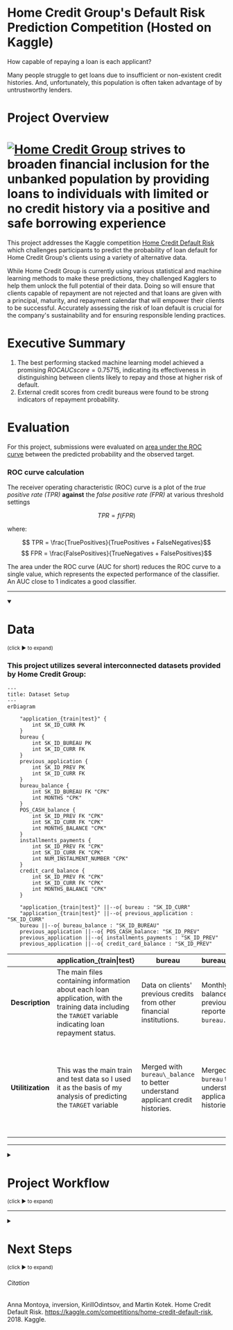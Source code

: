 # Home Credit Group's Default Risk Prediction Competition (Hosted on Kaggle)
How capable of repaying a loan is each applicant?

Many people struggle to get loans due to insufficient or non-existent credit histories. And, unfortunately, this population is often taken advantage of by untrustworthy lenders.

# Project Overview

# [![Home Credit Group](https://www.homecredit.net/wp-content/uploads/2022/10/homecredit.svg)](http://www.homecredit.net/) strives to broaden financial inclusion for the unbanked population by providing loans to individuals with limited or no credit history via a positive and safe borrowing experience

This project addresses the Kaggle competition [Home Credit Default Risk](https://www.kaggle.com/competitions/home-credit-default-risk/overview) which challenges participants to predict the probability of loan default for Home Credit Group's clients using a variety of alternative data.

While Home Credit Group is currently using various statistical and machine learning methods to make these predictions, they challenged Kagglers to help them unlock the full potential of their data. 
Doing so will ensure that clients capable of repayment are not rejected and that loans are given with a principal, maturity, and repayment calendar that will empower their clients to be successful. Accurately assessing the risk of loan default is crucial for the company's sustainability and for ensuring responsible lending practices.

# Executive Summary

1. The best performing stacked machine learning model achieved a promising $ROC AUC score = 0.75715$, indicating its effectiveness in distinguishing between clients likely to repay and those at higher risk of default.
2. External credit scores from credit bureaus were found to be strong indicators of repayment probability.

# Evaluation

For this project, submissions were evaluated on [area under the ROC curve](http://en.wikipedia.org/wiki/Receiver_operating_characteristic) between the predicted probability and the observed target.

### ROC curve calculation

The receiver operating characteristic (ROC) curve is a plot of the *true positive rate (TPR)* __against__ the *false positive rate (FPR)* at various threshold settings

$$ TPR = f(FPR)$$

where:

$$ TPR = \frac{TruePositives}{TruePositives + FalseNegatives}$$
$$ FPR = \frac{FalsePositives}{TrueNegatives + FalsePositives}$$

The area under the ROC curve (AUC for short) reduces the ROC curve to a single value, which represents the expected performance of the classifier. An AUC close to 1 indicates a good classifier.

---
<details open>
  <summary><h1>Data</h1> <sub>(click ▶ to expand)</sub></summary>


### This project utilizes several interconnected datasets provided by Home Credit Group:

```mermaid
---
title: Dataset Setup
---
erDiagram

    "application_{train|test}" {
        int SK_ID_CURR PK
    }
    bureau {
        int SK_ID_BUREAU PK
        int SK_ID_CURR FK
    }
    previous_application {
        int SK_ID_PREV PK
        int SK_ID_CURR FK
    }
    bureau_balance {
        int SK_ID_BUREAU FK "CPK"
        int MONTHS "CPK"
    }
    POS_CASH_balance {
        int SK_ID_PREV FK "CPK"
        int SK_ID_CURR FK "CPK"
        int MONTHS_BALANCE "CPK"
    }
    installments_payments {
        int SK_ID_PREV FK "CPK"
        int SK_ID_CURR FK "CPK"
        int NUM_INSTALMENT_NUMBER "CPK"
    }
    credit_card_balance {
        int SK_ID_PREV FK "CPK"
        int SK_ID_CURR FK "CPK" 
        int MONTHS_BALANCE "CPK"
    }

    "application_{train|test}" ||--o{ bureau : "SK_ID_CURR"
    "application_{train|test}" ||--o{ previous_application : "SK_ID_CURR"
    bureau ||--o{ bureau_balance : "SK_ID_BUREAU"
    previous_application ||--o{ POS_CASH_balance: "SK_ID_PREV"
    previous_application ||--o{ installments_payments : "SK_ID_PREV"
    previous_application ||--o{ credit_card_balance : "SK_ID_PREV"

```

|  | **application\_{train\|test}** | **bureau** | **bureau\_balance** | **previous\_application** | **POS\_CASH\_balance** | **credit\_card\_balance** | **installments\_payments** | **HomeCredit\_columns\_description** |
|---|---|---|---|---|---|---|---|---|
| **Description** | The main files containing information about each loan application, with the training data including the `TARGET` variable indicating loan repayment status. | Data on clients' previous credits from other financial institutions. | Monthly balances of the previous credits reported in `bureau.csv`. | Details of all previous loan applications at Home Credit by clients in the main application data. | Monthly balance snapshots of previous point-of-sale and cash loans clients had with Home Credit. | Monthly balance snapshots of previous credit cards clients had with Home Credit. | Repayment history for previous loans at Home Credit. | Provides descriptions for all columns in the various data files. |
| **Utilitization** | This was the main train and test data so I used it as the basis of my analysis of predicting the `TARGET` variable  | Merged with `bureau\_balance` to better understand applicant credit histories. | Merged with `bureau` to better understand applicant credit histories. | I opted to exclude this data from my analysis due to computing limitations as well as to remove bias from previous applications and their approval/rejections affecting analysis of current and future loan applicants. | Merged with 2 other sheets to better understand balances and payments made in previous credit that had been extended to loan applicants. | Merged with 2 other sheets to better understand balances and payments made in previous credit that had been extended to loan applicants. | Merged with 2 other sheets to better understand balances and payments made in previous credit that had been extended to loan applicants. | Created a notebook HomeCredit_columns_description.ipynb that acted as a quick reference guide in VS Code. |
</details>

---
<details>
  <summary><h1>Project Workflow</h1> <sub>(click ▶ to expand)</sub></summary>

1.  **Business Understanding:** Defined the problem and the goals of Home Credit Group as listed above.
2.  **Data Loading and Exploration:** Loaded the datasets and performed exploratory data analysis (EDA) to understand data characteristics, identify missing values, analyze feature distributions, and look for relationships with the target variable.
3.  **Feature Engineering:** Merged and encoded features to enhance the predictive power of the models. Also removed collinear features to improve predictions and reduce compute. This included handling missing data, encoding categorical variables, and merging information from related tables.
4.  **Model Building and Evaluation:** Trained and evaluated several machine learning classification models to predict the probability of loan default. This involved addressing the class imbalance inherent in the dataset and using appropriate evaluation metrics such as ROC AUC.
5.  **Model Tuning and Selection:** Explored hyperparameter tuning techniques primarily using `GridSearchCV` to optimize model performance and selected the best-performing model. Also bagged my models with a stacking classifier to better utilize the power of various models.
6.  **Prediction Generation:** Used the selected model to generate predictions on the test dataset (`application_test.csv`).
</details>


---
<details>
  <summary><h1>Next Steps</h1> <sub>(click ▶ to expand)</sub></summary>
  
*   Further exploration of feature engineering techniques, potentially incorporating more complex aggregations and interactions across different data sources.
*   More extensive hyperparameter tuning and optimization of the selected model.
*   Experimentation with advanced modeling techniques, such as deep learning models or ensemble methods.
*   Focus on model interpretability to understand the factors driving the predictions.
*   Consideration of different business-driven thresholds for classifying loan applications based on the predicted probabilities.
</details>

###### Citation

Anna Montoya, inversion, KirillOdintsov, and Martin Kotek. Home Credit Default Risk. https://kaggle.com/competitions/home-credit-default-risk, 2018. Kaggle.

